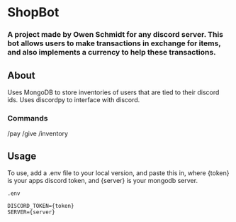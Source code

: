 # ShopBot
### A project made by Owen Schmidt for any discord server. This bot allows users to make transactions in exchange for items, and also implements a currency to help these transactions.

## About
Uses MongoDB to store inventories of users that are tied to their discord ids. Uses discordpy to interface with discord. 

### Commands
/pay
/give
/inventory

## Usage
To use, add a .env file to your local version, and paste this in, where {token} is your apps discord token, and {server} is your mongodb server.
````
.env

DISCORD_TOKEN={token}
SERVER={server}
````
